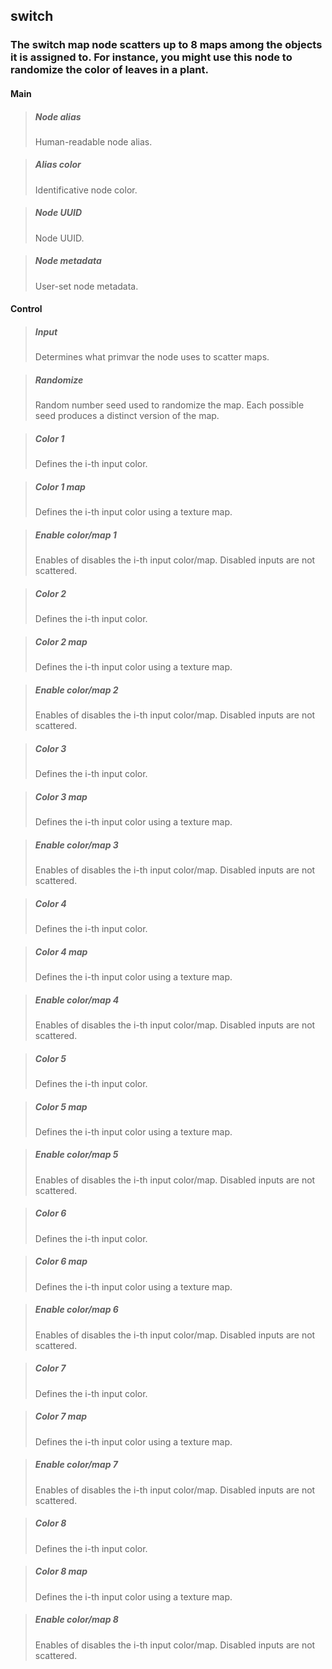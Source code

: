 ## **switch**

### The switch map node scatters up to 8 maps among the objects it is assigned to. For instance, you might use this node to randomize the color of leaves in a plant.
#### Main

> ##### Node alias
> Human-readable node alias. 

> ##### Alias color
> Identificative node color. 

> ##### Node UUID
> Node UUID. 

> ##### Node metadata
> User-set node metadata. 

#### Control

> ##### Input
> Determines what primvar the node uses to scatter maps. 

> ##### Randomize
> Random number seed used to randomize the map. Each possible seed produces a distinct version of the map. 

> ##### Color 1
> Defines the i-th input color. 

> ##### Color 1 map
> Defines the i-th input color using a texture map. 

> ##### Enable color/map 1
> Enables of disables the i-th input color/map. Disabled inputs are not scattered. 

> ##### Color 2
> Defines the i-th input color. 

> ##### Color 2 map
> Defines the i-th input color using a texture map. 

> ##### Enable color/map 2
> Enables of disables the i-th input color/map. Disabled inputs are not scattered. 

> ##### Color 3
> Defines the i-th input color. 

> ##### Color 3 map
> Defines the i-th input color using a texture map. 

> ##### Enable color/map 3
> Enables of disables the i-th input color/map. Disabled inputs are not scattered. 

> ##### Color 4
> Defines the i-th input color. 

> ##### Color 4 map
> Defines the i-th input color using a texture map. 

> ##### Enable color/map 4
> Enables of disables the i-th input color/map. Disabled inputs are not scattered. 

> ##### Color 5
> Defines the i-th input color. 

> ##### Color 5 map
> Defines the i-th input color using a texture map. 

> ##### Enable color/map 5
> Enables of disables the i-th input color/map. Disabled inputs are not scattered. 

> ##### Color 6
> Defines the i-th input color. 

> ##### Color 6 map
> Defines the i-th input color using a texture map. 

> ##### Enable color/map 6
> Enables of disables the i-th input color/map. Disabled inputs are not scattered. 

> ##### Color 7
> Defines the i-th input color. 

> ##### Color 7 map
> Defines the i-th input color using a texture map. 

> ##### Enable color/map 7
> Enables of disables the i-th input color/map. Disabled inputs are not scattered. 

> ##### Color 8
> Defines the i-th input color. 

> ##### Color 8 map
> Defines the i-th input color using a texture map. 

> ##### Enable color/map 8
> Enables of disables the i-th input color/map. Disabled inputs are not scattered. 

